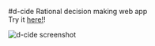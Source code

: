 #d-cide
Rational decision making web app  
Try it [here!](https://d-cide.me/)!  
  
![d-cide screenshot](https://gifyu.com/image/nqpW)
